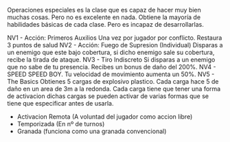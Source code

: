 Operaciones especiales es la clase que es capaz de hacer muy bien muchas cosas. Pero no es excelente en nada. Obtiene la mayoría de habilidades básicas de cada clase. Pero es incapaz de desarrollarlas.


NV1  - Acción: Primeros Auxilios
	Una vez por jugador por conflicto.
	Restaura 3 puntos de salud
NV2  - Acción: Fuego de Supresion (Individual)
	Disparas a un enemigo que este bajo cobertura, si dicho enemigo sale su cobertura, recibe la tirada de ataque.
NV3 - Tiro Indiscreto
	Si disparas a un enemigo que no sabe de tu presencia. Recibes un bonus de daño del 200%.
NV4 - SPEED SPEED BOY.
	Tu velocidad de movimiento aumenta un 50%.
NV5 - The Basics
	Obtienes 5 cargas de explosivo plastico.
	Cada carga hace 5 de daño en un area de 3m a la redonda.
	Cada carga tiene que tener una forma de activacion 
	dichas cargas se pueden activar de varias formas que se tiene que especificar antes de usarla.
- Activacion Remota (A voluntad del jugador como accion libre) 
- Temporizada (En nº de turnos)
- Granada (funciona como una granada convencional)
